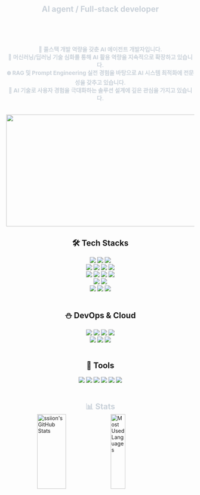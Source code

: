<!--<img src="https://capsule-render.vercel.app/api?type=soft&color=0:1a1b27,100:3c3d54&height=150&section=header&text=ILO&fontSize=50&fontColor=eff7f6&desc=Developer%20Considering%20Gaps&descAlign=50&descAlignY=70&descSize=20" />-->
<div style="text-align: center;"> 
    <h2 style="color: #c9d1d9; margin-bottom: 50px; border-bottom: none;">AI agent / Full-stack developer</h2>  
    <div style="font-weight: 700; font-size: 15px; color: #c9d1d9;"> 
        <br/><p>🫡 풀스택 개발 역량을 갖춘 AI 에이전트 개발자입니다.
        </br>🧚 머신러닝/딥러닝 기술 심화를 통해 AI 활용 역량을 지속적으로 확장하고 있습니다.
        </br>❄️ RAG 및 Prompt Engineering 실전 경험을 바탕으로 AI 시스템 최적화에 전문성을 갖추고 있습니다.
        </br>🧵 AI 기술로 사용자 경험을 극대화하는 솔루션 설계에 깊은 관심을 가지고 있습니다.
        </p></br>
    </div>
    <a href="https://github.com/devxb/gitanimals">
        <img
          src="https://render.gitanimals.org/farms/ssiion"
          width="600"
          height="300"
        />
    </a>
    </br>
    <h2>🛠️ Tech Stacks</h2>
<div style="margin-top: 0;">
    <img src="https://img.shields.io/badge/Java-1572A9?style=for-the-badge&logo=openjdk&logoColor=white">
    <img src="https://img.shields.io/badge/Spring-6DB33F?style=for-the-badge&logo=Spring&logoColor=white">
    <img src="https://img.shields.io/badge/Spring Boot-a7c957?style=for-the-badge&logo=Spring Boot&logoColor=white">
    <br/>
    <img src="https://img.shields.io/badge/Javascript-F7DF1E?style=for-the-badge&logo=Javascript&logoColor=white">
    <img src="https://img.shields.io/badge/React-61DAFB?style=for-the-badge&logo=React&logoColor=white">
    <img src="https://img.shields.io/badge/Flutter-3a86ff?style=for-the-badge&logo=Flutter&logoColor=white">
    <img src="https://img.shields.io/badge/Python-3776AB?style=for-the-badge&logo=python&logoColor=white">
    <br/>
    <img src="https://img.shields.io/badge/MySQL-4479A1?style=for-the-badge&logo=MySQL&logoColor=white">
    <img src="https://img.shields.io/badge/PostgreSQL-669bbc?style=for-the-badge&logo=PostgreSQL&logoColor=white">
    <img src="https://img.shields.io/badge/JPA-e9c46a?style=for-the-badge&logo=spring&logoColor=white">
    <img src="https://img.shields.io/badge/Hibernate-8d99ae?style=for-the-badge&logo=Hibernate&logoColor=white">
    <br/>
    <img src="https://img.shields.io/badge/Elasticsearch-005571?style=for-the-badge&logo=Elasticsearch&logoColor=white">
    <img src="https://img.shields.io/badge/Supabase-38a3a5?style=for-the-badge&logo=Supabase&logoColor=white">
    <br/>
    <img src="https://img.shields.io/badge/HTML5-E34F26?style=for-the-badge&logo=HTML5&logoColor=white">
    <img src="https://img.shields.io/badge/CSS3-1572B6?style=for-the-badge&logo=CSS3&logoColor=white">
    <img src="https://img.shields.io/badge/Bootstrap-7952B3?style=for-the-badge&logo=Bootstrap&logoColor=white">
</div>
<br/>
<h2>⛄️ DevOps & Cloud</h2>
<div style="margin-top: 0;">
    <img src="https://img.shields.io/badge/Docker-2496ED?style=for-the-badge&logo=Docker&logoColor=white">
    <img src="https://img.shields.io/badge/AWS EC2-FF9900?style=for-the-badge&logo=amazonec2&logoColor=white">
    <img src="https://img.shields.io/badge/AWS S3-569A31?style=for-the-badge&logo=amazons3&logoColor=white">
    <img src="https://img.shields.io/badge/AWS RDS-527FFF?style=for-the-badge&logo=amazonrds&logoColor=white">
    <br/>
    <img src="https://img.shields.io/badge/Vercel-03045e?style=for-the-badge&logo=Vercel&logoColor=white">
    <img src="https://img.shields.io/badge/Nginx-009639?style=for-the-badge&logo=nginx&logoColor=white">
    <img src="https://img.shields.io/badge/Apache Tomcat-a68a64?style=for-the-badge&logo=Apache Tomcat&logoColor=white">
</div>
<br/>
<h2>🧦 Tools</h2>
<div style="margin-top: 0;">
    <img src="https://img.shields.io/badge/Git-F05032?style=for-the-badge&logo=Git&logoColor=white">
    <img src="https://img.shields.io/badge/GitHub-14213d?style=for-the-badge&logo=GitHub&logoColor=white">
    <img src="https://img.shields.io/badge/Postman-FF6C37?style=for-the-badge&logo=Postman&logoColor=white"/>
    <img src="https://img.shields.io/badge/Figma-f4a261?style=for-the-badge&logo=Figma&logoColor=white">
    <img src="https://img.shields.io/badge/Miro-3d348b?style=for-the-badge&logo=Miro&logoColor=white">
    <img src="https://img.shields.io/badge/Notion-d9dcd6?style=for-the-badge&logo=Notion&logoColor=black">
</div>
    <br/>
    <h2 style="color: #c9d1d9; margin-bottom: 0; border-bottom: none;">📊 Stats</h2>
    <div align="left" style="display: flex; justify-content: center; margin-top: 0;">
        <img src="https://github-readme-stats-sigma-five.vercel.app/api?username=ssiion&show_icons=true&theme=tokyonight" alt="ssiion's GitHub Stats" style="height: 200px; width: 39%;" />
        <img src="https://github-readme-stats.vercel.app/api/top-langs/?username=ssiion&layout=compact&theme=tokyonight" alt="Most Used Languages" style="height: 200px; width: 28%;" />
    </div>
</div>

